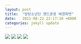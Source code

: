 ```yaml
---
layout: post
title:  "방탄소년단 핸드폰용 배경화면"
date:   2021-08-22 22:17:10 +0800
categories: jekyll update
---
```

<img src='https://pbs.twimg.com/media/E1-QJACVcAA-UwN.jpg'>
<img src='https://pbs.twimg.com/media/Dt-3Rh8VYAEbEeK.jpg'>
<img src='https://mblogthumb-phinf.pstatic.net/MjAxODAxMjlfMjUg/MDAxNTE3MjM0MTQ2Mzk2.rt1MYzwAWdnvbYslQ1Kd-09g7xjxYLAn6eTLoH-DecIg.koTjqwPZWc0_PevttKumi1AnF5xv6yNWuygpM3IkBzgg.PNG.yigane6001/tumblr_oxtllitd0n1tjtei7o1_500.png?type=w800'>
<img src='https://t1.daumcdn.net/cfile/tistory/25046D43595528F902'>
